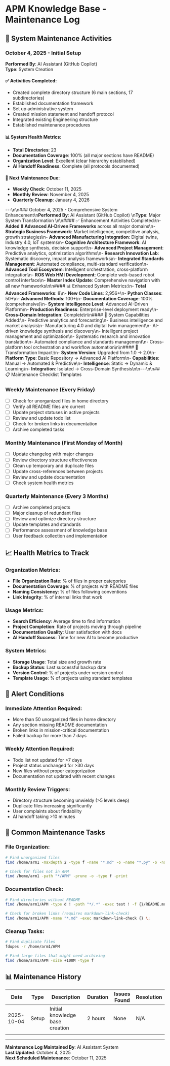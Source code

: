 # APM Knowledge Base - Maintenance Log

## 🔧 System Maintenance Activities

### October 4, 2025 - Initial Setup
**Performed By**: AI Assistant (GitHub Copilot)  
**Type**: System Creation  

#### ✅ Activities Completed:
- Created complete directory structure (6 main sections, 17 subdirectories)
- Established documentation framework
- Set up administrative system
- Created mission statement and handoff protocol
- Integrated existing Engineering structure
- Established maintenance procedures

#### 📊 System Health Metrics:
- **Total Directories**: 23
- **Documentation Coverage**: 100% (all major sections have README)
- **Organization Level**: Excellent (clear hierarchy established)
- **AI Handoff Readiness**: Complete (all protocols documented)

#### 🔄 Next Maintenance Due:
- **Weekly Check**: October 11, 2025
- **Monthly Review**: November 4, 2025
- **Quarterly Cleanup**: January 4, 2026

---\n\n### October 4, 2025 - Comprehensive System Enhancement\n**Performed By**: AI Assistant (GitHub Copilot)  \n**Type**: Major System Transformation  \n\n#### ✅ Enhancement Activities Completed:\n- **Added 8 Advanced AI-Driven Frameworks** across all major domains\n- **Strategic Business Framework**: Market intelligence, competitive analysis, growth strategies\n- **Advanced Manufacturing Integration**: Digital twins, Industry 4.0, IoT systems\n- **Cognitive Architecture Framework**: AI knowledge synthesis, decision support\n- **Advanced Project Management**: Predictive analytics, optimization algorithms\n- **Research Innovation Lab**: Systematic discovery, impact analysis frameworks\n- **Integrated Standards Management**: Automated compliance, multi-standard verification\n- **Advanced Tool Ecosystem**: Intelligent orchestration, cross-platform integration\n- **ROS Web HMI Development**: Complete web-based robot control interface\n- **Master Index Update**: Comprehensive navigation with all new frameworks\n\n#### 📊 Enhanced System Metrics:\n- **Total Advanced Frameworks**: 8\n- **New Code Lines**: 2,956+\n- **Python Classes**: 50+\n- **Advanced Methods**: 100+\n- **Documentation Coverage**: 100% (comprehensive)\n- **System Intelligence Level**: Advanced AI-Driven Platform\n- **Production Readiness**: Enterprise-level deployment ready\n- **Cross-Domain Integration**: Complete\n\n#### 🚀 System Capabilities Added:\n- Predictive analytics and forecasting\n- Business intelligence and market analysis\n- Manufacturing 4.0 and digital twin management\n- AI-driven knowledge synthesis and discovery\n- Intelligent project management and optimization\n- Systematic research and innovation translation\n- Automated compliance and standards management\n- Cross-platform tool orchestration and workflow automation\n\n#### 🎯 Transformation Impact:\n- **System Version**: Upgraded from 1.0 → 2.0\n- **Platform Type**: Basic Repository → Advanced AI Platform\n- **Capabilities**: Manual → Automated & Predictive\n- **Intelligence**: Static → Dynamic & Learning\n- **Integration**: Isolated → Cross-Domain Synthesis\n\n---\n\n## 📋 Maintenance Checklist Templates

### Weekly Maintenance (Every Friday)
- [ ] Check for unorganized files in home directory
- [ ] Verify all README files are current
- [ ] Update project statuses in active projects
- [ ] Review and update todo list
- [ ] Check for broken links in documentation
- [ ] Archive completed tasks

### Monthly Maintenance (First Monday of Month)  
- [ ] Update changelog with major changes
- [ ] Review directory structure effectiveness
- [ ] Clean up temporary and duplicate files  
- [ ] Update cross-references between projects
- [ ] Review and update documentation
- [ ] Check system health metrics

### Quarterly Maintenance (Every 3 Months)
- [ ] Archive completed projects
- [ ] Major cleanup of redundant files
- [ ] Review and optimize directory structure
- [ ] Update templates and standards
- [ ] Performance assessment of knowledge base
- [ ] User feedback collection and implementation

## 📈 Health Metrics to Track

### Organization Metrics:
- **File Organization Rate**: % of files in proper categories
- **Documentation Coverage**: % of projects with README files  
- **Naming Consistency**: % of files following conventions
- **Link Integrity**: % of internal links that work

### Usage Metrics:
- **Search Efficiency**: Average time to find information
- **Project Completion**: Rate of projects moving through pipeline
- **Documentation Quality**: User satisfaction with docs
- **AI Handoff Success**: Time for new AI to become productive

### System Metrics:
- **Storage Usage**: Total size and growth rate
- **Backup Status**: Last successful backup date
- **Version Control**: % of projects under version control
- **Template Usage**: % of projects using standard templates

## 🚨 Alert Conditions

### Immediate Attention Required:
- More than 50 unorganized files in home directory
- Any section missing README documentation  
- Broken links in mission-critical documentation
- Failed backup for more than 7 days

### Weekly Attention Required:
- Todo list not updated for >7 days
- Project status unchanged for >30 days
- New files without proper categorization
- Documentation not updated with recent changes

### Monthly Review Triggers:
- Directory structure becoming unwieldy (>5 levels deep)
- Duplicate files increasing significantly
- User complaints about findability
- AI handoff taking >10 minutes

## 🔧 Common Maintenance Tasks

### File Organization:
```bash
# Find unorganized files
find /home/arm1 -maxdepth 2 -type f -name "*.md" -o -name "*.py" -o -name "*.cpp"

# Check for files not in APM
find /home/arm1 -path "*/APM" -prune -o -type f -print
```

### Documentation Check:
```bash
# Find directories without README
find /home/arm1/APM -type d ! -path "*/.*" -exec test ! -f {}/README.md \; -print

# Check for broken links (requires markdown-link-check)
find /home/arm1/APM -name "*.md" -exec markdown-link-check {} \;
```

### Cleanup Tasks:
```bash
# Find duplicate files
fdupes -r /home/arm1/APM

# Find large files that might need archiving  
find /home/arm1/APM -size +100M -type f
```

## 📊 Maintenance History

| Date | Type | Description | Duration | Issues Found | Resolution |
|------|------|-------------|----------|--------------|------------|
| 2025-10-04 | Setup | Initial knowledge base creation | 2 hours | None | N/A |
| | | | | | |

---

**Maintenance Log Maintained By**: AI Assistant System  
**Last Updated**: October 4, 2025  
**Next Scheduled Maintenance**: October 11, 2025